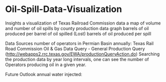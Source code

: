# Oil-Spill-Data-Visualization

Insights
a visualization of Texas Railroad Commission data
a map of volume and number of oil spills by county
production data graph
barrels of oil produced per barrel of oil spilled (Lost)
barrels of oil produced per spill

Data Sources
number of operators in Permian Basin annually: Texas Rail Road Commission Oil & Gas Data Query - General Production Query
(http://webapps2.rrc.texas.gov/EWA/productionQueryAction.do)
Searching the production data by year long intervals, one can see the number of Operators producing oil in a given year.


Future Outlook
annual water injected: 

